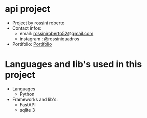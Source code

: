 # api project

 - Project by rossini roberto
 - Contact infos:
    * email: rossiniroberto52@gmail.com
    * instagram : @rossiniquadros
 - Portifolio: [Portifolio](https://my-port-nu.vercel.app)

# Languages and lib's used in this project
  * Languages
    - Python
  * Frameworks and lib's:
    - FastAPI
    - sqlite 3